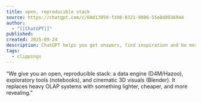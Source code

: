 ```yaml
---
title: open, reproducible stack
source: https://chatgpt.com/c/68d13959-f398-8321-9086-55e8d8936944
author:
  - "[[ChatGPT]]"
published:
created: 2025-09-24
description: ChatGPT helps you get answers, find inspiration and be more productive. It is free to use and easy to try. Just ask and ChatGPT can help with writing, learning, brainstorming and more.
tags:
  - clippings
---
```

“We give you an open, reproducible stack: a data engine (D4M/Hazoo), exploratory tools (notebooks), and cinematic 3D visuals (Blender). It replaces heavy OLAP systems with something lighter, cheaper, and more revealing.”
